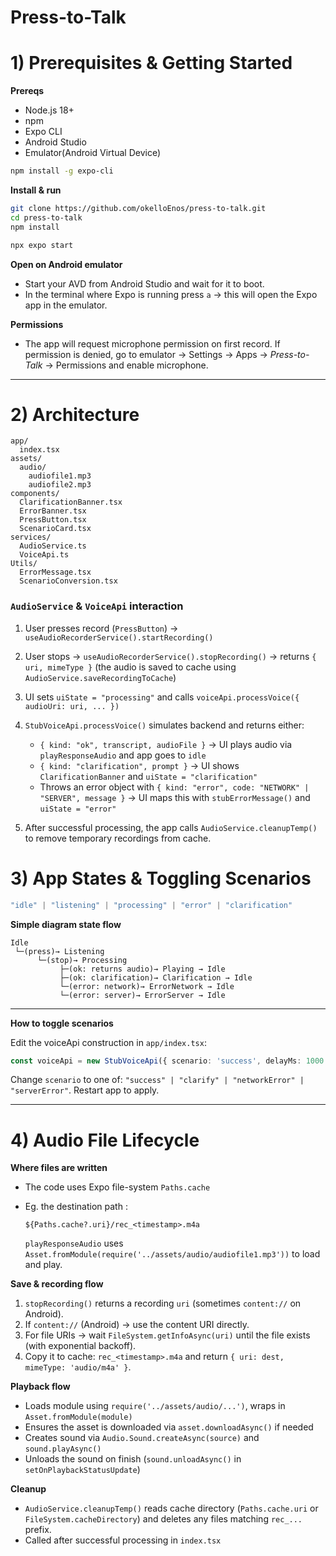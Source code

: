 # Press-to-Talk
# 1) Prerequisites & Getting Started

**Prereqs**

* Node.js 18+
* npm
* Expo CLI
* Android Studio
* Emulator(Android Virtual Device)

```bash
npm install -g expo-cli
```

**Install & run**

```bash
git clone https://github.com/okelloEnos/press-to-talk.git
cd press-to-talk
npm install

npx expo start
```

**Open on Android emulator**

* Start your AVD from Android Studio and wait for it to boot.
* In the terminal where Expo is running press `a` → this will open the Expo app in the emulator.

**Permissions**

* The app will request microphone permission on first record. If permission is denied, go to emulator → Settings → Apps → *Press-to-Talk* → Permissions and enable microphone.

---

# 2) Architecture

```
app/
  index.tsx
assets/
  audio/
    audiofile1.mp3
    audiofile2.mp3
components/
  ClarificationBanner.tsx
  ErrorBanner.tsx
  PressButton.tsx
  ScenarioCard.tsx
services/
  AudioService.ts
  VoiceApi.ts         
Utils/
  ErrorMessage.tsx
  ScenarioConversion.tsx
```

### `AudioService` & `VoiceApi` interaction

1. User presses record (`PressButton`) → `useAudioRecorderService().startRecording()`
2. User stops → `useAudioRecorderService().stopRecording()` → returns `{ uri, mimeType }` (the audio is saved to cache using `AudioService.saveRecordingToCache`)
3. UI sets `uiState = "processing"` and calls `voiceApi.processVoice({ audioUri: uri, ... })`
4. `StubVoiceApi.processVoice()` simulates backend and returns either:

   * `{ kind: "ok", transcript, audioFile }` → UI plays audio via `playResponseAudio` and app goes to `idle`
   * `{ kind: "clarification", prompt }` → UI shows `ClarificationBanner` and `uiState = "clarification"`
   * Throws an error object with `{ kind: "error", code: "NETWORK" | "SERVER", message }` → UI maps this with `stubErrorMessage()` and `uiState = "error"`
5. After successful processing, the app calls `AudioService.cleanupTemp()` to remove temporary recordings from cache.


# 3) App States & Toggling Scenarios

```ts
"idle" | "listening" | "processing" | "error" | "clarification"
```

**Simple diagram state flow**

```
Idle
 └─(press)→ Listening
      └─(stop)→ Processing
           ├─(ok: returns audio)→ Playing → Idle
           ├─(ok: clarification)→ Clarification → Idle
           └─(error: network)→ ErrorNetwork → Idle
           └─(error: server)→ ErrorServer → Idle
```

---


**How to toggle scenarios**

Edit the voiceApi construction in `app/index.tsx`:

```ts
const voiceApi = new StubVoiceApi({ scenario: 'success', delayMs: 1000 });
```

Change `scenario` to one of: `"success" | "clarify" | "networkError" | "serverError"`. Restart app to apply.

---

# 4) Audio File Lifecycle

**Where files are written**

* The code uses Expo file-system `Paths.cache`

* Eg. the destination path :

  ```
  ${Paths.cache?.uri}/rec_<timestamp>.m4a
  ```

  `playResponseAudio` uses `Asset.fromModule(require('../assets/audio/audiofile1.mp3'))` to load and play.

**Save & recording flow**

1. `stopRecording()` returns a recording `uri` (sometimes `content://` on Android).
2. If `content://` (Android) → use the content URI directly.
3. For file URIs → wait `FileSystem.getInfoAsync(uri)` until the file exists (with exponential backoff).
4. Copy it to cache: `rec_<timestamp>.m4a` and return `{ uri: dest, mimeType: 'audio/m4a' }`.

**Playback flow**

* Loads module using `require('../assets/audio/...')`, wraps in `Asset.fromModule(module)`
* Ensures the asset is downloaded via `asset.downloadAsync()` if needed
* Creates sound via `Audio.Sound.createAsync(source)` and `sound.playAsync()`
* Unloads the sound on finish (`sound.unloadAsync()` in `setOnPlaybackStatusUpdate`)

**Cleanup**

* `AudioService.cleanupTemp()` reads cache directory (`Paths.cache.uri` or `FileSystem.cacheDirectory`) and deletes any files matching `rec_...` prefix.
* Called after successful processing in `index.tsx`